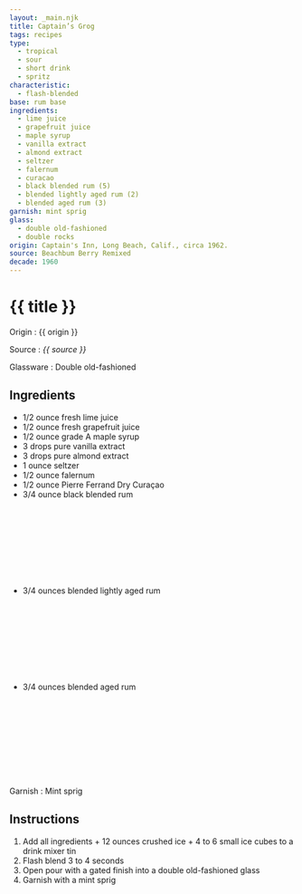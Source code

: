 ```yaml
---
layout: _main.njk
title: Captain’s Grog
tags: recipes
type:
  - tropical
  - sour
  - short drink
  - spritz
characteristic:
  - flash-blended
base: rum base
ingredients:
  - lime juice
  - grapefruit juice
  - maple syrup
  - vanilla extract
  - almond extract
  - seltzer
  - falernum
  - curacao
  - black blended rum (5)
  - blended lightly aged rum (2)
  - blended aged rum (3)
garnish: mint sprig
glass:
  - double old-fashioned
  - double rocks
origin: Captain's Inn, Long Beach, Calif., circa 1962.
source: Beachbum Berry Remixed
decade: 1960
---
```

<!-- markdownlint-disable MD025 -->
# {{ title }}
<!-- markdownlint-disable MD025 -->

Origin
  : {{ origin }}

Source
  : <cite>{{ source }}</cite>

Glassware
  : Double old-fashioned

## Ingredients

* 1/2 ounce fresh lime juice
* 1/2 ounce fresh grapefruit juice
* 1/2 ounce grade A maple syrup
* 3 drops pure vanilla extract
* 3 drops pure almond extract
* 1 ounce seltzer
* 1/2 ounce falernum
* 1/2 ounce Pierre Ferrand Dry Curaçao
* 3/4 ounce black blended rum<icon-l space="1em" class="bigger" label="(5)"><span class="with-icon"><svg class="icon"><use href="/assets/images/icons/circle-5.svg#circle-5"></use></svg></span></icon-l>
* 3/4 ounces blended lightly aged rum<icon-l space="1em" class="bigger" label="(2)"><span class="with-icon"><svg class="icon"><use href="/assets/images/icons/circle-2.svg#circle-2"></use></svg></span></icon-l>
* 3/4 ounces blended aged rum<icon-l space="1em" class="bigger" label="(3)"><span class="with-icon"><svg class="icon"><use href="/assets/images/icons/circle-3.svg#circle-3"></use></svg></span></icon-l>

Garnish
  : Mint sprig

## Instructions

1. Add all ingredients + 12 ounces crushed ice + 4 to 6 small ice cubes to a drink mixer tin
2. Flash blend 3 to 4 seconds
3. Open pour with a gated finish into a double old-fashioned glass
4. Garnish with a mint sprig
